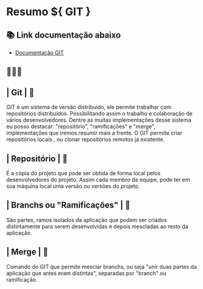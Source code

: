 
# Resumo ${ GIT }

## 📚 Link documentação abaixo

- [Documentação GIT](https://git-scm.com/doc)

## 🧑🏽‍💻 
   ## | Git | 🔨
GIT é um sistema de versão distribuído, ele  permite      trabalhar com repositórios distribuídos. Possibilitando assim o trabalho e colaboração de vários desenvolvedores. Dentre as muitas implementações desse sistema eu posso destacar: "repositório", "ramificações" e "merge", implementações que iremos resumir mais a frente. O GIT permite criar repositórios locais , ou clonar repositórios remotos já existente. 

   ## | Repositório | 🔨
   É a cópia do projeto que pode ser obtida de forma local pelos desenvolvedores do projeto. Assim cada membro da equipe, pode ter em sua máquina local uma versão ou versões do projeto.
 
  ## | Branchs ou "Ramificações" | 🔨
  São partes, ramos isolados da aplicação que podem ser criados distintamente para serem desenvolvidas e depois mescladas ao resto da aplicação. 

  ## | Merge | 🔨
   Comando do GIT que permite mesclar branchs, ou seja "unir duas partes da aplicação que antes eram distintas", separadas por "branch" ou ramificação. 